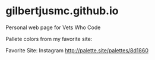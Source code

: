 # gilbertjusmc.github.io
Personal web page for Vets Who Code


Pallete colors from my favorite site:

Favorite Site:  Instagram
http://palette.site/palettes/8d1860